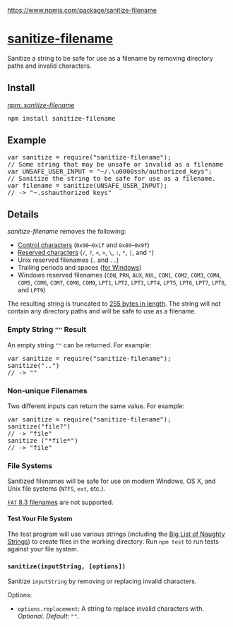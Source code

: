 <a href="https://www.npmjs.com/package/sanitize-filename">https://www.npmjs.com/package/sanitize-filename</a><div id="articleHeader"><h1>    <a href="/package/sanitize-filename" target="_blank">sanitize-filename</a>        </h1></div>

  
    
    
    
      
  

  
      
<p>Sanitize a string to be safe for use as a filename by removing directory
paths and invalid characters.</p>
<h2>Install</h2>
<p><a href="https://www.npmjs.com/package/sanitize-filename" target="_blank">npm: <em>sanitize-filename</em></a></p>
<div><pre><div>npm install sanitize-filename</div></pre></div>
<h2>Example</h2>
<div><pre><div>var sanitize = require("sanitize-filename");</div><div>// Some string that may be unsafe or invalid as a filename </div><div>var UNSAFE_USER_INPUT = "~/.\u0000ssh/authorized_keys";</div><div>// Sanitize the string to be safe for use as a filename. </div><div>var filename = sanitize(UNSAFE_USER_INPUT);</div><div>// -&gt; "~.sshauthorized_keys" </div></pre></div>
<h2>Details</h2>
<p><em>sanitize-filename</em> removes the following:</p>
<ul>
<li><a href="https://en.wikipedia.org/wiki/C0_and_C1_control_codes" target="_blank">Control characters</a> (<code>0x00</code>–<code>0x1f</code> and <code>0x80</code>–<code>0x9f</code>)</li>
<li><a href="https://kb.acronis.com/content/39790" target="_blank">Reserved characters</a> (<code>/</code>, <code>?</code>, <code>&lt;</code>, <code>&gt;</code>, <code>\</code>, <code>:</code>, <code>*</code>, <code>|</code>, and
<code>"</code>)</li>
<li>Unix reserved filenames (<code>.</code> and <code>..</code>)</li>
<li>Trailing periods and spaces (<a href="https://msdn.microsoft.com/en-us/library/aa365247(v=vs.85).aspx#Naming_Conventions" target="_blank">for Windows</a>)</li>
<li>Windows reserved filenames (<code>CON</code>, <code>PRN</code>, <code>AUX</code>, <code>NUL</code>, <code>COM1</code>,
<code>COM2</code>, <code>COM3</code>, <code>COM4</code>, <code>COM5</code>, <code>COM6</code>, <code>COM7</code>, <code>COM8</code>, <code>COM9</code>,
<code>LPT1</code>, <code>LPT2</code>, <code>LPT3</code>, <code>LPT4</code>, <code>LPT5</code>, <code>LPT6</code>, <code>LPT7</code>, <code>LPT8</code>, and
<code>LPT9</code>)</li>
</ul>
<p>The resulting string is truncated to <a href="http://unix.stackexchange.com/questions/32795/what-is-the-maximum-allowed-filename-and-folder-size-with-ecryptfs" target="_blank">255 bytes in length</a>. The
string will not contain any directory paths and will be safe to use as a
filename.</p>
<h3>Empty String <code>""</code> Result</h3>
<p>An empty string <code>""</code> can be returned. For example:</p>
<div><pre><div>var sanitize = require("sanitize-filename");</div><div>sanitize("..")</div><div>// -&gt; "" </div></pre></div>
<h3>Non-unique Filenames</h3>
<p>Two different inputs can return the same value. For example:</p>
<div><pre><div>var sanitize = require("sanitize-filename");</div><div>sanitize("file?")</div><div>// -&gt; "file" </div><div>sanitize ("*file*")</div><div>// -&gt; "file" </div></pre></div>
<h3>File Systems</h3>
<p>Sanitized filenames will be safe for use on modern Windows, OS X, and
Unix file systems (<code>NTFS</code>, <code>ext</code>, etc.).</p>
<p><a href="https://en.wikipedia.org/wiki/8.3_filename" target="_blank"><code>FAT</code> 8.3 filenames</a> are not supported.</p>
<h4>Test Your File System</h4>
<p>The test program will use various strings (including the <a href="https://github.com/minimaxir/big-list-of-naughty-strings" target="_blank">Big List of
Naughty Strings</a>) to create files in the working directory. Run
<code>npm test</code> to run tests against your file system.</p>

<h3><code>sanitize(inputString, [options])</code></h3>
<p>Sanitize <code>inputString</code> by removing or replacing invalid characters.</p>
<p>Options:</p>
<ul>
<li><code>options.replacement</code>: A string to replace invalid characters with.
<em>Optional. Default: <code>""</code>.</em></li>
</ul>

  